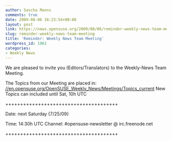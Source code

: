 ```yaml
---
author: Sascha Manns
comments: true
date: 2009-08-06 16:23:54+00:00
layout: post
link: https://news.opensuse.org/2009/08/06/reminder-weekly-news-team-meeting/
slug: reminder-weekly-news-team-meeting
title: 'Reminder: Weekly News Team Meeting'
wordpress_id: 1961
categories:
- Weekly News
---
```


We are pleased to invite you (Editors/Translators) to the Weekly-News Team Meeting.




The Topics from our Meeting are placed in: [//en.opensuse.org/OpenSUSE_Weekly_News/Meetings/Topics_current](//en.opensuse.org/OpenSUSE_Weekly_News/Meetings/Topics_current) New Topics can included until Sat, 10h UTC







++++++++++++++++++++++++++++++++++++++




Date: next Saturday {7/25/09}





Time: 14:30h UTC
Channel: #opensuse-newsletter @ irc.freenode.net


++++++++++++++++++++++++++++++++++++++
